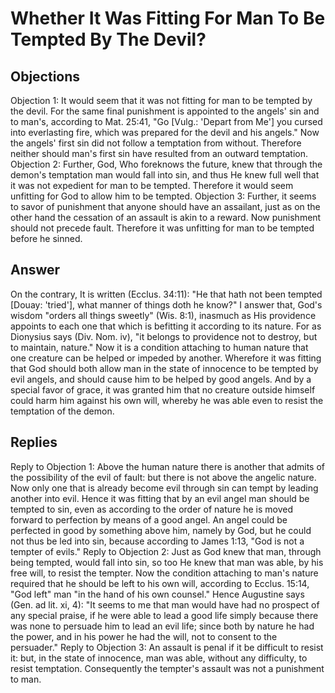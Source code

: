 # Whether It Was Fitting For Man To Be Tempted By The Devil?
## Objections
Objection 1: It would seem that it was not fitting for man to be tempted by the devil. For the same final punishment is appointed to the angels' sin and to man's, according to Mat. 25:41, "Go [Vulg.: 'Depart from Me'] you cursed into everlasting fire, which was prepared for the devil and his angels." Now the angels' first sin did not follow a temptation from without. Therefore neither should man's first sin have resulted from an outward temptation.
Objection 2: Further, God, Who foreknows the future, knew that through the demon's temptation man would fall into sin, and thus He knew full well that it was not expedient for man to be tempted. Therefore it would seem unfitting for God to allow him to be tempted.
Objection 3: Further, it seems to savor of punishment that anyone should have an assailant, just as on the other hand the cessation of an assault is akin to a reward. Now punishment should not precede fault. Therefore it was unfitting for man to be tempted before he sinned.
## Answer
On the contrary, It is written (Ecclus. 34:11): "He that hath not been tempted [Douay: 'tried'], what manner of things doth he know?"
I answer that, God's wisdom "orders all things sweetly" (Wis. 8:1), inasmuch as His providence appoints to each one that which is befitting it according to its nature. For as Dionysius says (Div. Nom. iv), "it belongs to providence not to destroy, but to maintain, nature." Now it is a condition attaching to human nature that one creature can be helped or impeded by another. Wherefore it was fitting that God should both allow man in the state of innocence to be tempted by evil angels, and should cause him to be helped by good angels. And by a special favor of grace, it was granted him that no creature outside himself could harm him against his own will, whereby he was able even to resist the temptation of the demon.
## Replies
Reply to Objection 1: Above the human nature there is another that admits of the possibility of the evil of fault: but there is not above the angelic nature. Now only one that is already become evil through sin can tempt by leading another into evil. Hence it was fitting that by an evil angel man should be tempted to sin, even as according to the order of nature he is moved forward to perfection by means of a good angel. An angel could be perfected in good by something above him, namely by God, but he could not thus be led into sin, because according to James 1:13, "God is not a tempter of evils."
Reply to Objection 2: Just as God knew that man, through being tempted, would fall into sin, so too He knew that man was able, by his free will, to resist the tempter. Now the condition attaching to man's nature required that he should be left to his own will, according to Ecclus. 15:14, "God left" man "in the hand of his own counsel." Hence Augustine says (Gen. ad lit. xi, 4): "It seems to me that man would have had no prospect of any special praise, if he were able to lead a good life simply because there was none to persuade him to lead an evil life; since both by nature he had the power, and in his power he had the will, not to consent to the persuader."
Reply to Objection 3: An assault is penal if it be difficult to resist it: but, in the state of innocence, man was able, without any difficulty, to resist temptation. Consequently the tempter's assault was not a punishment to man.